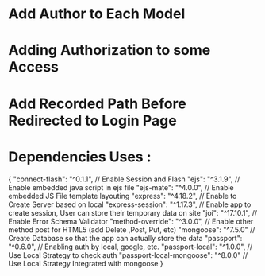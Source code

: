
# Add Author to Each Model
# Adding Authorization to some Access
# Add Recorded Path Before Redirected to Login Page
# Dependencies Uses :
{ 
    "connect-flash": "^0.1.1", // Enable Session and Flash
    "ejs": "^3.1.9", // Enable embedded java script in ejs file
    "ejs-mate": "^4.0.0", // Enable embedded JS File template layouting
    "express": "^4.18.2", // Enable to Create Server based on local
    "express-session": "^1.17.3", // Enable app to create session, User can store their temporary data on site
    "joi": "^17.10.1", // Enable Error Schema Validator
    "method-override": "^3.0.0", // Enable other method post for HTML5 (add Delete ,Post, Put, etc)
    "mongoose": "^7.5.0" // Create Database so that the app can actually store the data
    "passport": "^0.6.0", // Enabling auth by local, google, etc.
    "passport-local": "^1.0.0", // Use Local Strategy to check auth
    "passport-local-mongoose": "^8.0.0" // Use Local Strategy Integrated with mongoose
}